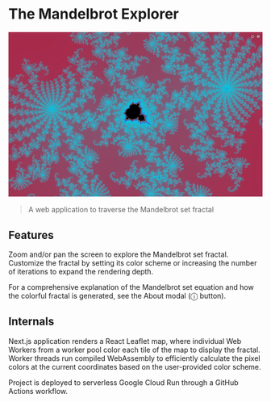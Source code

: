 # The Mandelbrot Explorer

<!-- Include labels: ci, others -->

![The Mandelbrot set fractal rendered with a customized color scheme](public/AppScreenshot1.png)

> A web application to traverse the Mandelbrot set fractal

## Features

Zoom and/or pan the screen to explore the Mandelbrot set fractal. Customize the fractal by setting its color scheme or increasing the number of iterations to expand the rendering depth.

For a comprehensive explanation of the Mandelbrot set equation and how the colorful fractal is generated, see the About modal (ⓘ button).

## Internals

Next.js application renders a React Leaflet map, where individual Web Workers from a worker pool color each tile of the map to display the fractal. Worker threads run compiled WebAssembly to efficiently calculate the pixel colors at the current coordinates based on the user-provided color scheme.

Project is deployed to serverless Google Cloud Run through a GitHub Actions workflow.
